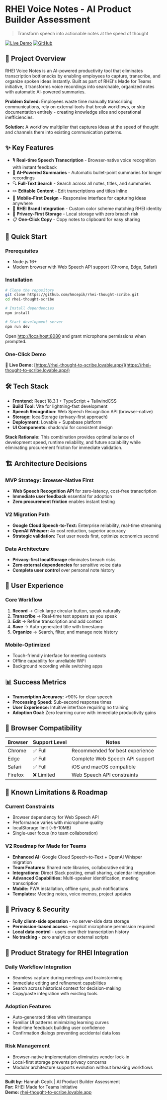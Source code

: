 # RHEI Voice Notes - AI Product Builder Assessment

> Transform speech into actionable notes at the speed of thought

[![Live Demo](https://img.shields.io/badge/🚀_Live_Demo-Available-brightgreen)](https://rhei-thought-to-scribe.lovable.app/)
[![GitHub](https://img.shields.io/badge/📂_Source_Code-GitHub-blue)](https://github.com/hmcepik/rhei-thought-scribe/tree/main)

## 🎯 Project Overview

RHEI Voice Notes is an AI-powered productivity tool that eliminates transcription bottlenecks by enabling employees to capture, transcribe, and organize spoken ideas instantly. Built as part of RHEI's Made for Teams initiative, it transforms voice recordings into searchable, organized notes with automatic AI-powered summaries.

**Problem Solved:** Employees waste time manually transcribing communications, rely on external tools that break workflows, or skip documentation entirely - creating knowledge silos and operational inefficiencies.

**Solution:** A workflow multiplier that captures ideas at the speed of thought and channels them into existing communication patterns.

## ✨ Key Features

- 🎙️ **Real-time Speech Transcription** - Browser-native voice recognition with instant feedback
- 🤖 **AI-Powered Summaries** - Automatic bullet-point summaries for longer recordings
- 🔍 **Full-Text Search** - Search across all notes, titles, and summaries
- ✏️ **Editable Content** - Edit transcriptions and titles inline
- 📱 **Mobile-First Design** - Responsive interface for capturing ideas anywhere
- 🎨 **RHEI Brand Integration** - Custom color scheme matching RHEI identity
- 💾 **Privacy-First Storage** - Local storage with zero breach risk
- 📋 **One-Click Copy** - Copy notes to clipboard for easy sharing

## 🚀 Quick Start

### Prerequisites
- Node.js 16+ 
- Modern browser with Web Speech API support (Chrome, Edge, Safari)

### Installation
```bash
# Clone the repository
git clone https://github.com/hmcepik/rhei-thought-scribe.git
cd rhei-thought-scribe

# Install dependencies
npm install

# Start development server
npm run dev
```

Open [http://localhost:8080](http://localhost:8080) and grant microphone permissions when prompted.

### One-Click Demo
🔗 **Live Demo:** [https://rhei-thought-to-scribe.lovable.app/](https://rhei-thought-to-scribe.lovable.app/)

## 🛠 Tech Stack

- **Frontend:** React 18.3.1 + TypeScript + TailwindCSS
- **Build Tool:** Vite for lightning-fast development
- **Speech Recognition:** Web Speech Recognition API (browser-native)
- **Storage:** localStorage (privacy-first approach)
- **Deployment:** Lovable + Supabase platform
- **UI Components:** shadcn/ui for consistent design

**Stack Rationale:** This combination provides optimal balance of development speed, runtime reliability, and future scalability while eliminating procurement friction for immediate validation.

## 🏗 Architecture Decisions

### MVP Strategy: Browser-Native First
- **Web Speech Recognition API** for zero-latency, cost-free transcription
- **Immediate user feedback** essential for adoption
- **Zero procurement friction** enables instant testing

### V2 Migration Path
- **Google Cloud Speech-to-Text:** Enterprise reliability, real-time streaming
- **OpenAI Whisper:** 4x cost reduction, superior accuracy
- **Strategic validation:** Test user needs first, optimize economics second

### Data Architecture
- **Privacy-first localStorage** eliminates breach risks
- **Zero external dependencies** for sensitive voice data
- **Complete user control** over personal note history

## 🎨 User Experience

### Core Workflow
1. **Record** → Click large circular button, speak naturally
2. **Transcribe** → Real-time text appears as you speak
3. **Edit** → Refine transcription and add context
4. **Save** → Auto-generated title with timestamp
5. **Organize** → Search, filter, and manage note history

### Mobile-Optimized
- Touch-friendly interface for meeting contexts
- Offline capability for unreliable WiFi
- Background recording while switching apps

## 📊 Success Metrics

- **Transcription Accuracy:** >90% for clear speech
- **Processing Speed:** Sub-second response times
- **User Experience:** Intuitive interface requiring no training
- **Adoption Goal:** Zero learning curve with immediate productivity gains

## 🔧 Browser Compatibility

| Browser | Support Level | Notes |
|---------|---------------|-------|
| Chrome | ✅ Full | Recommended for best experience |
| Edge | ✅ Full | Complete Web Speech API support |
| Safari | ✅ Full | iOS and macOS compatible |
| Firefox | ❌ Limited | Web Speech API constraints |

## 🚧 Known Limitations & Roadmap

### Current Constraints
- Browser dependency for Web Speech API
- Performance varies with microphone quality
- localStorage limit (~5-10MB)
- Single-user focus (no team collaboration)

### V2 Roadmap for Made for Teams
- **Enhanced AI:** Google Cloud Speech-to-Text + OpenAI Whisper migration
- **Team Features:** Shared note libraries, collaborative editing
- **Integrations:** Direct Slack posting, email sharing, calendar integration
- **Advanced Capabilities:** Multi-speaker identification, meeting transcription
- **Mobile:** PWA installation, offline sync, push notifications
- **Templates:** Meeting notes, voice memos, project updates

## 🔐 Privacy & Security

- **Fully client-side operation** - no server-side data storage
- **Permission-based access** - explicit microphone permission required
- **Local data control** - users own their transcription history
- **No tracking** - zero analytics or external scripts

## 🎯 Product Strategy for RHEI Integration

### Daily Workflow Integration
- Seamless capture during meetings and brainstorming
- Immediate editing and refinement capabilities
- Search across historical context for decision-making
- Copy/paste integration with existing tools

### Adoption Features
- Auto-generated titles with timestamps
- Familiar UI patterns minimizing learning curves
- Real-time feedback building user confidence
- Confirmation dialogs preventing accidental data loss

### Risk Management
- Browser-native implementation eliminates vendor lock-in
- Local-first storage prevents privacy concerns
- Modular architecture supports evolution without breaking workflows

---

**Built by:** Hannah Cepik | AI Product Builder Assessment  
**For:** RHEI Made for Teams Initiative  
**Demo:** [rhei-thought-to-scribe.lovable.app](https://rhei-thought-to-scribe.lovable.app/)
